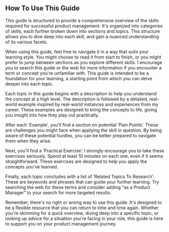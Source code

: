 ## How To Use This Guide

This guide is structured to provide a comprehensive overview of the skills required for successful product management. It's organized into categories of skills, each further broken down into sections and topics. This structure allows you to dive deep into each skill, and gain a nuanced understanding of its various facets.

When using this guide, feel free to navigate it in a way that suits your learning style. You might choose to read it from start to finish, or you might prefer to jump between sections as you explore different skills. I encourage you to search this guide or the web for more information if you encounter a term or concept you're unfamiliar with. This guide is intended to be a foundation for your learning, a starting point from which you can delve deeper into each topic.

Each topic in this guide begins with a description to help you understand the concept at a high level. The description is followed by a detailed, real-world example inspired by real-world instances and experiences from my career. These examples are designed to bring the concepts to life, giving you insight into how they play out practically.

After each ‘Example’, you'll find a section on potential ‘Pain Points’. These are challenges you might face when applying the skill in question. By being aware of these potential hurdles, you can be better prepared to navigate them when they arise.

Next, you'll find a ‘Practical Exercise’. I strongly encourage you to take these exercises seriously. Spend at least 10 minutes on each one, even if it seems straightforward. These exercises are designed to help you apply the concepts you've learned. 

Finally, each topic concludes with a list of ‘Related Topics To Research’. These are keywords and phrases that can guide your further learning. Try searching the web for these terms and consider adding "as a Product Manager" to your search for more targeted results.

Remember, there's no right or wrong way to use this guide. It's designed to be a flexible resource that you can return to time and time again. Whether you're skimming for a quick overview, diving deep into a specific topic, or looking up advice for a situation you're facing in your role, this guide is here to support you on your product management journey.
